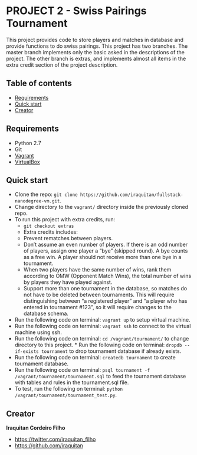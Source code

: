 # PROJECT 2 - Swiss Pairings Tournament
This project provides code to store players and matches in database and provide functions to do swiss pairings. This project has two branches. The master branch implements only the basic asked in the descriptions of the project. The other branch is extras, and implements almost all items in the extra credit section of the project description.

## Table of contents
* [Requirements](#requirements)
* [Quick start](#quick-start)
* [Creator](#creator)

## Requirements
* Python 2.7
* Git
* [Vagrant](https://www.vagrantup.com)
* [VirtualBox](https://www.virtualbox.org)

## Quick start
* Clone the repo: `git clone https://github.com/iraquitan/fullstack-nanodegree-vm.git`.
* Change directory to the `vagrant/` directory inside the previously cloned repo.
* To run this project with extra credits, run:
    - `git checkout extras`
    - Extra credits includes:
    - Prevent rematches between players.
    - Don’t assume an even number of players. If there is an odd number of players, assign one player a “bye” (skipped round). A bye counts as a free win. A player should not receive more than one bye in a tournament.
    - When two players have the same number of wins, rank them according to OMW (Opponent Match Wins), the total number of wins by players they have played against.
    - Support more than one tournament in the database, so matches do not have to be deleted between tournaments. This will require distinguishing between “a registered player” and “a player who has entered in tournament #123”, so it will require changes to the database schema.
 * Run the following code on terminal: `vagrant up` to setup virtual machine.
 * Run the following code on terminal: `vagrant ssh` to connect to the virtual machine using ssh.
 * Run the following code on terminal: `cd /vagrant/tournament/` to change directory to this project. * Run the following code on terminal: `dropdb --if-exists tournament` to drop tournament database if already exists.
 * Run the following code on terminal: `createdb tournament` to create tournament database.
 * Run the following code on terminal: `psql tournament -f /vagrant/tournament/tournament.sql` to feed the tournament database with tables and rules in the tournament.sql file.
 * To test, run the following on terminal: `python /vagrant/tournament/tournament_test.py`.

## Creator
**Iraquitan Cordeiro Filho**

* <https://twitter.com/iraquitan_filho>
* <https://github.com/iraquitan>
